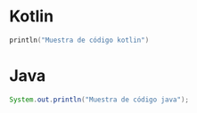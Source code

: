# Kotlin

```kotlin
println("Muestra de código kotlin")
```

# Java

```java
System.out.println("Muestra de código java");
```
